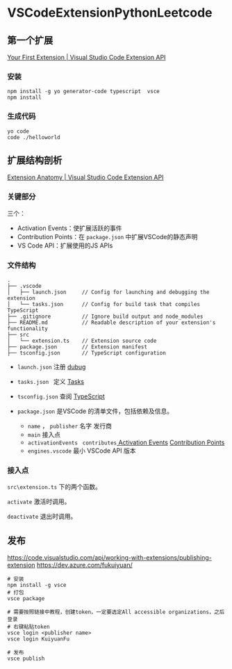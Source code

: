 # VSCodeExtensionPythonLeetcode



## 第一个扩展

[Your First Extension | Visual Studio Code Extension API](https://code.visualstudio.com/api/get-started/your-first-extension)



### 安装

````shell
npm install -g yo generator-code typescript  vsce
npm install
````

###  生成代码

````shell
yo code
code ./helloworld
````

## 扩展结构剖析

[Extension Anatomy | Visual Studio Code Extension API](https://code.visualstudio.com/api/get-started/extension-anatomy)

### 关键部分

三个：

- Activation Events：使扩展活跃的事件
- Contribution Points：在 `package.json` 中扩展VSCode的静态声明
- VS Code API：扩展使用的JS APIs



### 文件结构

````shell
.
├── .vscode
│   ├── launch.json     // Config for launching and debugging the extension
│   └── tasks.json      // Config for build task that compiles TypeScript
├── .gitignore          // Ignore build output and node_modules
├── README.md           // Readable description of your extension's functionality
├── src
│   └── extension.ts    // Extension source code
├── package.json        // Extension manifest
├── tsconfig.json       // TypeScript configuration
````



- `launch.json` 注册 [dubug](https://code.visualstudio.com/docs/editor/debugging)
- `tasks.json ` 定义 [Tasks]( https://code.visualstudio.com/docs/editor/tasks)
- `tsconfig.json` 查阅 [TypeScript ](https://www.typescriptlang.org/docs/handbook/tsconfig-json.html)

- `package.json` 是VSCode 的清单文件，包括依赖及信息。
  - `name` ， `publisher` 名字 发行商
  - `main` 接入点
  - `activationEvents ` `contributes`[ Activation Events](https://code.visualstudio.com/api/references/activation-events  )  [Contribution Points](https://code.visualstudio.com/api/references/contribution-points)
  - `engines.vscode` 最小 VSCode API 版本



### 接入点

`src\extension.ts` 下的两个函数。

`activate` 激活时调用。

`deactivate` 退出时调用。



## 发布



https://code.visualstudio.com/api/working-with-extensions/publishing-extension
https://dev.azure.com/fukuiyuan/

```shell
# 安装
npm install -g vsce
# 打包
vsce package

# 需要按照链接中教程，创建token，一定要选定All accessible organizations，之后登录
# 右键粘贴token
vsce login <publisher name>
vsce login KuiyuanFu

# 发布
vsce publish

```

````shell

````

##





````shell

````



##





````shell

````



